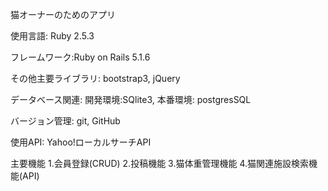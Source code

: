 猫オーナーのためのアプリ

使用言語: Ruby 2.5.3

フレームワーク:Ruby on Rails  5.1.6

その他主要ライブラリ: bootstrap3, jQuery

データベース関連: 開発環境:SQlite3, 本番環境: postgresSQL

バージョン管理: git, GitHub

使用API: Yahoo!ローカルサーチAPI

主要機能
1.会員登録(CRUD)
2.投稿機能
3.猫体重管理機能
4.猫関連施設検索機能(API)
